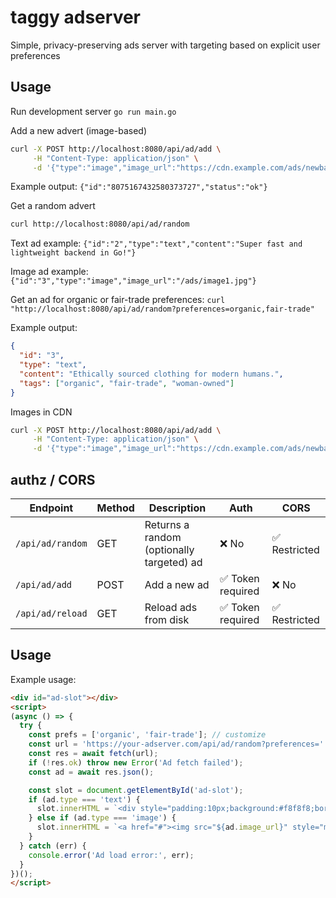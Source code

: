 # taggy adserver

Simple, privacy-preserving ads server with targeting based on explicit user preferences

## Usage

Run development server
`go run main.go`

Add a new advert (image-based)
```bash
curl -X POST http://localhost:8080/api/ad/add \
     -H "Content-Type: application/json" \
     -d '{"type":"image","image_url":"https://cdn.example.com/ads/newbanner.png","tags":["vegan","organic"]}'
```
Example output: `{"id":"8075167432580373727","status":"ok"}`

Get a random advert
```bash
curl http://localhost:8080/api/ad/random
```

Text ad example:
`{"id":"2","type":"text","content":"Super fast and lightweight backend in Go!"}`

Image ad example:
`{"id":"3","type":"image","image_url":"/ads/image1.jpg"}`

Get an ad for organic or fair-trade preferences:
`curl "http://localhost:8080/api/ad/random?preferences=organic,fair-trade"`

Example output:
```json
{
  "id": "3",
  "type": "text",
  "content": "Ethically sourced clothing for modern humans.",
  "tags": ["organic", "fair-trade", "woman-owned"]
}
```

Images in CDN
```bash
curl -X POST http://localhost:8080/api/ad/add \
     -H "Content-Type: application/json" \
     -d '{"type":"image","image_url":"https://cdn.example.com/ads/newbanner.png","tags":["vegan","organic"]}'
```

## authz / CORS
| Endpoint         | Method | Description                               | Auth             | CORS         |
| ---------------- | ------ | ----------------------------------------- | ---------------- | ------------ |
| `/api/ad/random` | GET    | Returns a random (optionally targeted) ad | ❌ No             | ✅ Restricted |
| `/api/ad/add`    | POST   | Add a new ad                              | ✅ Token required | ❌ No         |
| `/api/ad/reload` | GET    | Reload ads from disk                      | ✅ Token required | ✅ Restricted |


## Usage

Example usage:
```html
<div id="ad-slot"></div>
<script>
(async () => {
  try {
    const prefs = ['organic', 'fair-trade']; // customize
    const url = 'https://your-adserver.com/api/ad/random?preferences=' + prefs.join(',');
    const res = await fetch(url);
    if (!res.ok) throw new Error('Ad fetch failed');
    const ad = await res.json();

    const slot = document.getElementById('ad-slot');
    if (ad.type === 'text') {
      slot.innerHTML = `<div style="padding:10px;background:#f8f8f8;border-radius:6px;">${ad.content}</div>`;
    } else if (ad.type === 'image') {
      slot.innerHTML = `<a href="#"><img src="${ad.image_url}" style="max-width:100%;border-radius:6px;"/></a>`;
    }
  } catch (err) {
    console.error('Ad load error:', err);
  }
})();
</script>
```